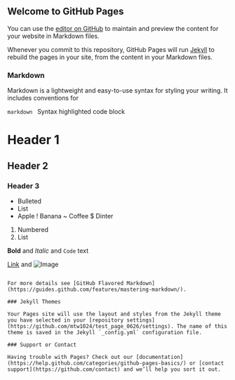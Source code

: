 ## Welcome to GitHub Pages

You can use the [editor on GitHub](https://github.com/mtw1024/test_page_0626/edit/master/index.md) to maintain and preview the content for your website in Markdown files.

Whenever you commit to this repository, GitHub Pages will run [Jekyll](https://jekyllrb.com/) to rebuild the pages in your site, from the content in your Markdown files.

### Markdown ###

Markdown is a lightweight and easy-to-use syntax for styling your writing. It includes conventions for

```markdown ```
Syntax highlighted code block

# Header 1
## Header 2
### Header 3

- Bulleted
- List
- Apple
! Banana
~ Coffee
$ Dinter

1. Numbered
2. List

**Bold** and _Italic_ and `Code` text

[Link](url) and ![Image](src)
```

For more details see [GitHub Flavored Markdown](https://guides.github.com/features/mastering-markdown/).

### Jekyll Themes

Your Pages site will use the layout and styles from the Jekyll theme you have selected in your [repository settings](https://github.com/mtw1024/test_page_0626/settings). The name of this theme is saved in the Jekyll `_config.yml` configuration file.

### Support or Contact

Having trouble with Pages? Check out our [documentation](https://help.github.com/categories/github-pages-basics/) or [contact support](https://github.com/contact) and we’ll help you sort it out.
